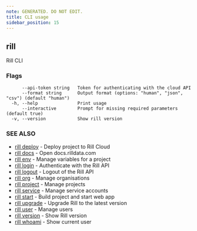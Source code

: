 ```yaml
---
note: GENERATED. DO NOT EDIT.
title: CLI usage
sidebar_position: 15
---
```

## rill

Rill CLI

### Flags

```
      --api-token string   Token for authenticating with the cloud API
      --format string      Output format (options: "human", "json", "csv") (default "human")
  -h, --help               Print usage
      --interactive        Prompt for missing required parameters (default true)
  -v, --version            Show rill version
```

### SEE ALSO

* [rill deploy](deploy.md)	 - Deploy project to Rill Cloud
* [rill docs](docs/docs.md)	 - Open docs.rilldata.com
* [rill env](env/env.md)	 - Manage variables for a project
* [rill login](login.md)	 - Authenticate with the Rill API
* [rill logout](logout.md)	 - Logout of the Rill API
* [rill org](org/org.md)	 - Manage organisations
* [rill project](project/project.md)	 - Manage projects
* [rill service](service/service.md)	 - Manage service accounts
* [rill start](start.md)	 - Build project and start web app
* [rill upgrade](upgrade.md)	 - Upgrade Rill to the latest version
* [rill user](user/user.md)	 - Manage users
* [rill version](version.md)	 - Show Rill version
* [rill whoami](whoami.md)	 - Show current user

